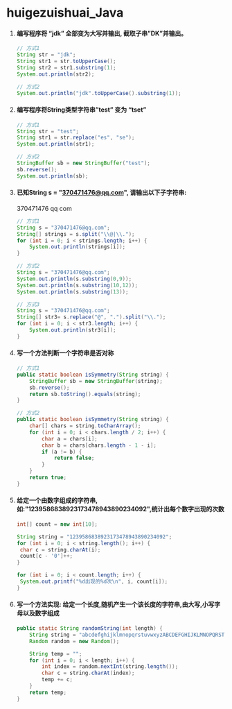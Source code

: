 # huigezuishuai_Java

1. #### 编写程序将 “jdk” 全部变为大写并输出, 截取子串”DK”并输出。

   ```java
   // 方式1
   String str = "jdk";
   String str1 = str.toUpperCase();
   String str2 = str1.substring(1);
   System.out.println(str2);
   
   // 方式2
   System.out.println("jdk".toUpperCase().substring(1));
   ```

2. #### 编写程序将String类型字符串”test” 变为 “tset”

   ```java
   // 方式1
   String str = "test";
   String str1 = str.replace("es", "se");
   System.out.println(str1);
   
   // 方式2
   StringBuffer sb = new StringBuffer("test");
   sb.reverse();
   System.out.println(sb);
   ```

3. #### 已知String s = "370471476@qq.com", 请输出以下子字符串:

   370471476
   qq
   com

   ```java
   // 方式1
   String s = "370471476@qq.com";
   String[] strings = s.split("\\@|\\.");
   for (int i = 0; i < strings.length; i++) {
       System.out.println(strings[i]);
   }
   
   // 方式2
   String s = "370471476@qq.com";
   System.out.println(s.substring(0,9));
   System.out.println(s.substring(10,12));
   System.out.println(s.substring(13));
   
   // 方式3
   String s = "370471476@qq.com";
   String[] str3= s.replace("@", ".").split("\\.");
   for (int i = 0; i < str3.length; i++) {
       System.out.println(str3[i]);
   }
   ```

4. #### 写一个方法判断一个字符串是否对称

   ```java
   // 方式1
   public static boolean isSymmetry(String string) {
       StringBuffer sb = new StringBuffer(string);
       sb.reverse();
       return sb.toString().equals(string);
   }
   
   // 方式2
   public static boolean isSymmetry(String string) {
       char[] chars = string.toCharArray();
       for (int i = 0; i < chars.length / 2; i++) {
           char a = chars[i];
           char b = chars[chars.length - 1 - i];
           if (a != b) {
               return false;
           }
       }
       return true;
   }
   ```

5. #### 给定一个由数字组成的字符串,如:"1239586838923173478943890234092",统计出每个数字出现的次数

   ```java
   int[] count = new int[10];
   
   String string = "1239586838923173478943890234092";
   for (int i = 0; i < string.length(); i++) {
   	char c = string.charAt(i);
   	count[c - '0']++;
   }
   
   for (int i = 0; i < count.length; i++) {
   	System.out.printf("%d出现的%d次\n", i, count[i]);
   }
   ```

6. #### 写一个方法实现: 给定一个长度,随机产生一个该长度的字符串,由大写,小写字母以及数字组成

   ```java
   public static String randomString(int length) {
       String string = "abcdefghijklmnopqrstuvwxyzABCDEFGHIJKLMNOPQRSTUVWXYZ0123456789";
       Random random = new Random();
   
       String temp = "";
       for (int i = 0; i < length; i++) {
           int index = random.nextInt(string.length());
           char c = string.charAt(index);
           temp += c;
       }
       return temp;
   }
   ```

   

